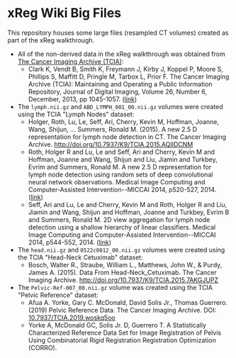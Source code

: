 # xReg Wiki Big Files
This repository houses some large files (resampled CT volumes) created as part of the xReg walkthrough.

* All of the non-derived data in the xReg walkthrough was obtained from [The Cancer Imaging Archive (TCIA)](https://www.cancerimagingarchive.net):
  * Clark K, Vendt B, Smith K, Freymann J, Kirby J, Koppel P, Moore S, Phillips S, Maffitt D, Pringle M, Tarbox L, Prior F. The Cancer Imaging Archive (TCIA): Maintaining and Operating a Public Information Repository, Journal of Digital Imaging, Volume 26, Number 6, December, 2013, pp 1045-1057. ([link](http://link.springer.com/article/10.1007%2Fs10278-013-9622-7))
* The `lymph.nii.gz` and `ABD_LYMPH_001_00.nii.gz` volumes were created using the TCIA "Lymph Nodes" dataset:
  * Holger, Roth, Lu, Le, Seff, Ari, Cherry, Kevin M, Hoffman, Joanne, Wang, Shijun, … Summers, Ronald M. (2015). A new 2.5 D representation for lymph node detection in CT. The Cancer Imaging Archive. http://doi.org/10.7937/K9/TCIA.2015.AQIIDCNM
  * Roth, Holger R and Lu, Le and Seff, Ari and Cherry, Kevin M and Hoffman, Joanne and Wang, Shijun and Liu, Jiamin and Turkbey, Evrim and Summers, Ronald M. A new 2.5 D representation for lymph node detection using random sets of deep convolutional neural network observations. Medical Image Computing and Computer-Assisted Intervention--MICCAI 2014, p520-527, 2014. ([link](https://arxiv.org/abs/1406.2639))
  * Seff, Ari and Lu, Le and Cherry, Kevin M and Roth, Holger R and Liu, Jiamin and Wang, Shijun and Hoffman, Joanne and Turkbey, Evrim B and Summers, Ronald M. 2D view aggregation for lymph node detection using a shallow hierarchy of linear classifiers. Medical Image Computing and Computer-Assisted Intervention--MICCAI 2014, p544-552, 2014. ([link](https://arxiv.org/abs/1408.3337))
* The `head.nii.gz` and `0522c0012_00.nii.gz` volumes were created using the TCIA "Head-Neck Cetuximab" dataset:
  * Bosch, Walter R., Straube, William L., Matthews, John W., & Purdy, James A. (2015). Data From Head-Neck_Cetuximab. The Cancer Imaging Archive. http://doi.org/10.7937/K9/TCIA.2015.7AKGJUPZ
* The `Pelvic-Ref-007_00.nii.gz` volume was created using the TCIA "Pelvic Reference" dataset:
  * Afua A. Yorke, Gary C. McDonald,  David Solis Jr., Thomas Guerrero. (2019) Pelvic Reference Data. The Cancer Imaging Archive. DOI: [10.7937/TCIA.2019.woskq5oo](https://doi.org/10.7937/TCIA.2019.woskq5oo)
  * Yorke A, McDonald GC, Solis Jr. D, Guerrero T. A Statistically Characterized Reference Data Set for Image Registration of Pelvis Using Combinatorial Rigid Registration Registration Optimization (CORRO).
